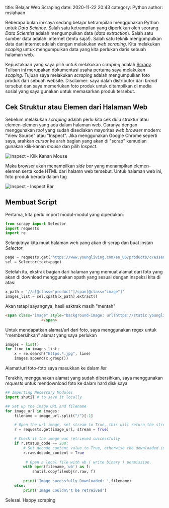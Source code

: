 title: Belajar Web Scraping
date: 2020-11-22 20:43
category: Python
author: msiahaan

Beberapa bulan ini saya sedang belajar ketrampilan menggunakan Python untuk *Data Science*. Salah satu ketrampilan yang diperlukan oleh seorang *Data Scientist* adalah mengumpulkan data (*data extraction*). Salah satu sumber data adalah: internet (tentu saja!). Salah satu teknik mengumpulkan data dari internet adalah dengan melakukan *web scraping*. Kita melakukan *scaping* untuk mengumpulkan data yang kita perlukan daris sebuah halaman web.

Kepustakaan yang saya pilih untuk melakukan *scraping* adalah [Scrapy](https://scrapy.org/). Tulisan ini merupakan dokumentasi usaha pertama saya melakukan *scaping*.  Tujuan saya melakukan *scraping* adalah mengumpulkan foto produk dari sebuah website. Disclaimer: saya dalah distributor dari *brand* tersebut dan saya memerlukan foto produk untuk ditampilkan di media sosial yang saya gunakan untuk memasarkan produk tersebut.

## Cek Struktur atau Elemen dari Halaman Web

Sebelum melakukan *scraping* adalah perlu kita cek dulu struktur atau elemen-elemen yang ada dalam halaman web. Caranya dengan menggunakan *tool* yang sudah disediakan mayoritas  *web browser* modern: "View Source" atau "Inspect". Jika menggunakan Google Chrome seperti saya, arahkan *cursor* ke arah bagian yang akan di "scrap" kemudian gunakan klik-kanan *mouse* dan pilih *Inspect*.

![Inspect - Klik Kanan Mouse][inspect_1]

Maka browser akan menampilkan *side bar* yang menampikan elemen-elemen serta kode HTML dari halamn web tersebut. Untuk halaman web ini, foto  produk berada dalam tag <span class = "image"></span>

![Inspect - Inspect Bar][inspect_2]

## Membuat Script

Pertama, kita perlu import modul-modul yang diperlukan:

```python
from scrapy import Selector
import requests
import re
```

Selanjutnya kita muat halaman web yang akan di-scrap dan buat instan *Selector*

```python
page = requests.get("https://www.youngliving.com/en_US/products/c/essential-oil-products/blends").content
sel = Selector(text=page)
```

Setelah itu, ekstrak bagian dari halaman yang memuat alamat dari foto yang akan di download menggunakan xpath yang sesuai dengan inspeksi kita di atas:


```python
x_path = '//a[@class="product"]/span[@class="image"]'
images_list = sel.xpath(x_path).extract()
```

Akan tetapi sayangnya, hasil esktrak masih "mentah" 

```html
<span class="image" style="background-image: url(https://static.youngliving.com/productimages/large/3080.jpg)">
                </span>

```

Untuk mendapatkan alamat/url dari foto, saya menggunakan regex untuk "membersihkan" alamat yang saya perlukan

```python
images = list()
for line in images_list:
    x = re.search("https.*.jpg", line)
    images.append(x.group())
```

Alamat/url foto-foto saya masukkan ke dalam *list*

Terakhir, menggunakan alamat yang sudah dibersihkan, saya menggunakan *requests* untuk mendownload foto ke dalam hard disk saya:

```python
## Importing Necessary Modules
import shutil # to save it locally

## Set up the image URL and filename
for image_url in images:
    filename = image_url.split("/")[-1]

    # Open the url image, set stream to True, this will return the stream content.
    r = requests.get(image_url, stream = True)

    # Check if the image was retrieved successfully
    if r.status_code == 200:
        # Set decode_content value to True, otherwise the downloaded image file's size will be zero.
        r.raw.decode_content = True
    
         # Open a local file with wb ( write binary ) permission.
        with open(filename,'wb') as f:
            shutil.copyfileobj(r.raw, f)
        
        print('Image sucessfully Downloaded: ',filename)
    else:
        print('Image Couldn\'t be retreived')

```

Selesai. Happy scraping

[inspect_1]: {static}/images/inspect_1.png
[inspect_2]: {static}/images/inspect_2.png
